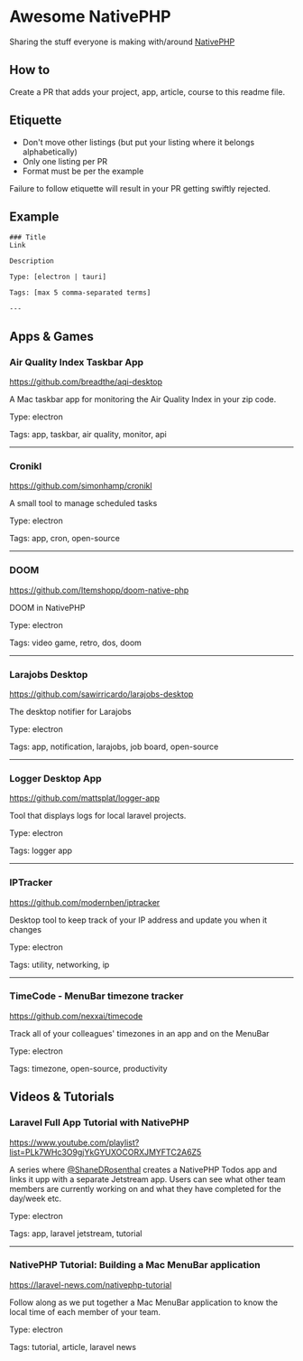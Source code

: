 # Awesome NativePHP
Sharing the stuff everyone is making with/around [NativePHP](https://nativephp.com)

## How to
Create a PR that adds your project, app, article, course to this readme file.

## Etiquette
- Don't move other listings (but put your listing where it belongs alphabetically)
- Only one listing per PR
- Format must be per the example

Failure to follow etiquette will result in your PR getting swiftly rejected.

## Example

```
### Title
Link

Description

Type: [electron | tauri]

Tags: [max 5 comma-separated terms]

---
```

## Apps & Games

### Air Quality Index Taskbar App
https://github.com/breadthe/aqi-desktop

A Mac taskbar app for monitoring the Air Quality Index in your zip code.

Type: electron

Tags: app, taskbar, air quality, monitor, api

---

### Cronikl
https://github.com/simonhamp/cronikl

A small tool to manage scheduled tasks

Type: electron

Tags: app, cron, open-source

---

### DOOM
https://github.com/Itemshopp/doom-native-php

DOOM in NativePHP

Type: electron

Tags: video game, retro, dos, doom

---

### Larajobs Desktop
https://github.com/sawirricardo/larajobs-desktop

The desktop notifier for Larajobs

Type: electron

Tags: app, notification, larajobs, job board, open-source

---

### Logger Desktop App
https://github.com/mattsplat/logger-app

Tool that displays logs for local laravel projects.

Type: electron

Tags: logger app


---

### IPTracker
https://github.com/modernben/iptracker

Desktop tool to keep track of your IP address and update you when it changes

Type: electron

Tags: utility, networking, ip

---

### TimeCode - MenuBar timezone tracker
https://github.com/nexxai/timecode

Track all of your colleagues' timezones in an app and on the MenuBar

Type: electron

Tags: timezone, open-source, productivity




## Videos & Tutorials

### Laravel Full App Tutorial with NativePHP
https://www.youtube.com/playlist?list=PLk7WHc3O9gjYkGYUXOCORXJMYFTC2A6Z5

A series where [@ShaneDRosenthal](https://twitter.com/ShaneDRosenthal) creates a NativePHP Todos app and links it upp with a separate Jetstream app. Users can see what other team members are currently working on and what they have completed for the day/week etc.

Type: electron

Tags: app, laravel jetstream, tutorial

---

### NativePHP Tutorial: Building a Mac MenuBar application
https://laravel-news.com/nativephp-tutorial

Follow along as we put together a Mac MenuBar application to know the local time of each member of your team.

Type: electron

Tags: tutorial, article, laravel news
